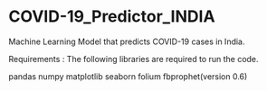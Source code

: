 # COVID-19_Predictor_INDIA

Machine Learning Model that predicts COVID-19 cases in India.

Requirements :
The following libraries are required to run the code.

pandas
numpy
matplotlib
seaborn
folium
fbprophet(version 0.6)


